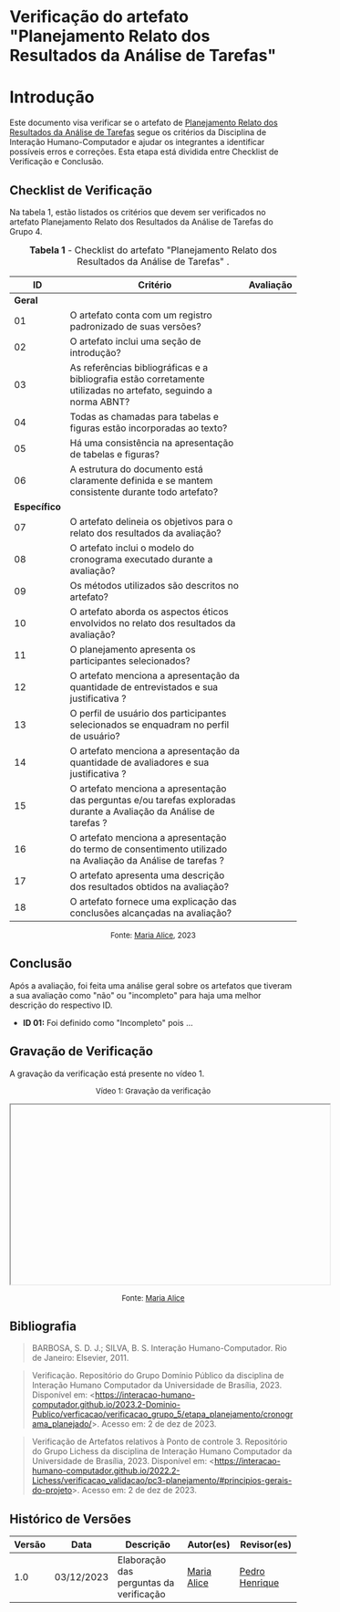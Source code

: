 # Verificação do artefato "Planejamento Relato dos Resultados da Análise de Tarefas"

# Introdução

Este documento visa verificar se o artefato de [Planejamento Relato dos Resultados da Análise de Tarefas](../../../../design_avalaiacao_desenvolvimento/nivel1/analise_de_tarefas/planejamento_relato.md) segue os critérios da Disciplina de Interação Humano-Computador e ajudar os integrantes a identificar possíveis erros e correções. Esta etapa está dividida entre Checklist de Verificação e Conclusão.


## Checklist de Verificação

Na tabela 1, estão listados os critérios que devem ser verificados no artefato Planejamento Relato dos Resultados da Análise de Tarefas do Grupo 4.

<font size="3"><p style="text-align: center"><b>Tabela 1</b> - Checklist do artefato "Planejamento Relato dos Resultados da Análise de Tarefas" . </p></font>

| ID  | Critério                                                                                                         | Avaliação |
| --- | ---------------------------------------------------------------------------------------------------------------- | --------- |
|**Geral**| | |
| 01  | O artefato conta com um registro padronizado de suas versões?                                                    |           |
| 02  | O artefato inclui uma seção de introdução?                                                                       |           |
| 03  | As referências bibliográficas e a bibliografia estão corretamente utilizadas no artefato, seguindo a norma ABNT? |           |
| 04  | Todas as chamadas para tabelas e figuras estão incorporadas ao texto?                                            |           |
| 05  | Há uma consistência na apresentação de tabelas e figuras?                                                        |           |
| 06  | A estrutura do documento está claramente definida e se mantem consistente durante todo artefato?                 |           |
|**Específico**| | |
| 07  | O artefato delineia os objetivos para o relato dos resultados da avaliação? |           |
| 08  | O artefato inclui o modelo do cronograma executado durante a avaliação?                                          |           |
| 09  | Os métodos utilizados são descritos no artefato?                                                                 |           |
| 10  | O artefato aborda os aspectos éticos envolvidos no relato dos resultados da avaliação?                           |           |
| 11 | O planejamento apresenta os participantes selecionados? ||	
| 12 | O artefato menciona a apresentação da quantidade de entrevistados e sua justificativa ? ||		
| 13 | O perfil de usuário dos participantes selecionados se enquadram no perfil de usuário? ||	
| 14 | O artefato menciona a apresentação da quantidade de avaliadores e sua justificativa ?	||	
| 15 | O artefato menciona a apresentação das perguntas e/ou tarefas exploradas durante a Avaliação da Análise de tarefas ? ||		
| 16 | O artefato menciona a apresentação do termo de consentimento utilizado na Avaliação da Análise de tarefas ? ||		
| 17 | O artefato apresenta uma descrição dos resultados obtidos na avaliação?                                          |           |
| 18 | O artefato fornece uma explicação das conclusões alcançadas na avaliação? ||

<font size="2"><p style="text-align: center">Fonte: [Maria Alice](https://github.com/Maliz30), 2023</p></font>

## Conclusão

Após a avaliação, foi feita uma análise geral sobre os artefatos que tiveram a sua avaliação como "não" ou "incompleto" para haja uma melhor descrição do respectivo ID.

- **ID 01:** Foi definido como "Incompleto" pois ...


## Gravação de Verificação

A gravação da verificação está presente no vídeo 1.
<center>

<font size="2"><p style="text-align: center">Vídeo 1: Gravação da verificação</p></font>

<iframe width="560" height="315" src="" title="YouTube video player" frameborder="1" allow="accelerometer; autoplay; clipboard-write; encrypted-media; gyroscope; picture-in-picture; web-share" allowfullscreen></iframe>

<font size="2"><p style="text-align: center">Fonte: [Maria Alice](https://github.com/Maliz30)</p></font>

</center>

## Bibliografia 

> BARBOSA, S. D. J.; SILVA, B. S. Interação Humano-Computador. Rio de Janeiro: Elsevier, 2011.

> Verificação. Repositório do Grupo Domínio Público da disciplina de Interação Humano Computador da Universidade de Brasília, 2023. Disponível em: <<https://interacao-humano-computador.github.io/2023.2-Dominio-Publico/verficacao/verificacao_grupo_5/etapa_planejamento/cronograma_planejado/>>. Acesso em: 2 de dez de 2023.

> Verificação de Artefatos relativos à Ponto de controle 3. Repositório do Grupo Lichess da disciplina de Interação Humano Computador da Universidade de Brasília, 2023. Disponível em: <<https://interacao-humano-computador.github.io/2022.2-Lichess/verificacao_validacao/pc3-planejamento/#principios-gerais-do-projeto>>. Acesso em: 2 de dez de 2023.


## Histórico de Versões

| Versão | Data       | Descrição                   | Autor(es)                                       | Revisor(es)                                    |
| ------ | ---------- | --------------------------- | ----------------------------------------------- | ---------------------------------------------- |
| 1.0    | 03/12/2023 | Elaboração das perguntas da verificação  |[Maria Alice](https://github.com/gustavofbs)| [Pedro Henrique](https://github.com/pedro-hsf)  |
